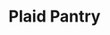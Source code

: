 ---
title: "Plaid Pantry"
url: /hillsboro/plaid-pantry-southeast-tualatin-valley-highway/
shop: Lebensmittel
---